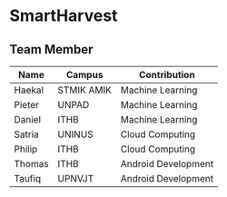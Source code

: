 # SmartHarvest

## Team Member
| Name | Campus | Contribution |
| --- | --- | --- |
| Haekal | STMIK AMIK | Machine Learning |
| Pieter | UNPAD | Machine Learning |
| Daniel | ITHB | Machine Learning |
| Satria | UNINUS | Cloud Computing |
| Philip | ITHB | Cloud Computing |
| Thomas | ITHB | Android Development |
| Taufiq | UPNVJT | Android Development |
